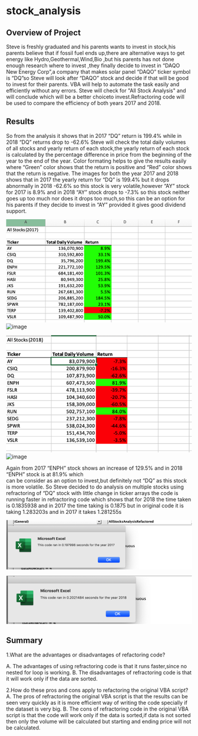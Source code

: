 # stock_analysis

## Overview of Project
Steve is freshly graduated and his parents wants to invest in stock,his parents believe that if fossil fuel ends
up,there are alternative ways to get energy like Hydro,Geothermal,Wind,Bio ,but his parents has not done 
enough research where to invest ,they finally decide to invest in “DAQO New Energy Corp”,a company
that makes solar panel “DAQO” ticker symbol is “DQ”so Steve will look after “DAQO” stock and  decide
if that will be good to invest  for their parents.
VBA will help to automate the task easily and efficiently without any errors.
Steve will check for "All Stock Analysis" and will conclude which will be a better choiceto invest.Refractoring code will
be used to compare the efficiency of both years 2017 and 2018.


## Results
So from the analysis it shows that in 2017 “DQ” return is 199.4% while in 2018 “DQ” returns drop to -62.6%
Steve will check the total daily volumes of all stocks and yearly return of each stock,the yearly return of
each stock is calculated by the percentage difference in price from the beginning of the year to the end of 
the year.
Color formating helps to give the results easily where “Green” color shows that the return is positive and
“Red” color shows that the return is negative.
The images for both the year 2017 and 2018 shows that in 2017 the yearly return for “DQ” is 199.4% but it
drops abnormally in 2018 -62.6% so this stock is very volatile,however “AY” stock for 2017 is 8.9% and in 2018
“AY” stock drops to -7.3% so this stock neither goes up too much nor does it drops too much,so this can be an option
for his parents if they decide to invest in “AY” provided it gives good dividend support.

![](Resources/Stock_Analysis_2017.png?raw=true)![image](https://user-images.githubusercontent.com/79482680/111933231-055dfe80-8a8d-11eb-9d16-3038016d065f.png)


![](Resources/Stock_Analysis_2018.png?raw=true)![image](https://user-images.githubusercontent.com/79482680/111933089-c29c2680-8a8c-11eb-87e0-bb2b029c6d00.png)


Again from 2017 “ENPH” stock shows an increase of 129.5% and in 2018 “ENPH” stock is at 81.9% which   
can be consider as an option to invest,but definitely not “DQ” as this  stock is more volatile.
So Steve decided to do analysis on multiple stocks using refractoring of “DQ” stock with little change in ticker arrays
the code is running faster in refractoring code which shows that for 2018 the time taken is 0.1835938 and in 2017 the
time taking is 0.1875  but  in original  code it is taking 1.283203s and in 2017 it takes 1.281255s

![](Resources/VBA_Challenge_2017.png?raw=true)


![](Resources/VBA_Challenge_2018.png?raw=true) 

 
## Summary

1.What are the advantages or disadvantages of refactoring code?

  A. The advantages of using refractoring code is that it runs faster,since no nested for loop is working.
  B. The disadvantages of refractoring code is that it will work only if the data are sorted.
  
2.How do these pros and cons apply to refactoring the original VBA script?
 A. The pros of refractoring the original VBA script is that the results can be seen very quickly as it is more efficient way of  writing the code specially if the dataset is very big.
 B. The cons of refractoring code in the original VBA script is that the code will work only if the data is sorted,if data is not sorted then only the volume will be calculated but starting and ending price will not be calculated.

